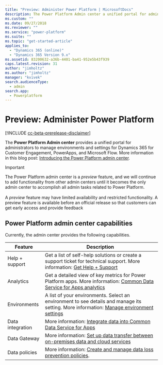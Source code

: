```yaml
---
title: "Preview: Administer Power Platform | MicrosoftDocs"
description: The Power Platform Admin center a unified portal for administrators to manage environments and settings for Dynamics 365 for Customer Engagement, PowerApps, and Flow.
ms.custom: ""
ms.date: 09/27/2018
ms.reviewer: ""
ms.service: "power-platform"
ms.suite: ""
ms.topic: "get-started-article"
applies_to: 
  - "Dynamics 365 (online)"
  - "Dynamics 365 Version 9.x"
ms.assetid: 83200632-a36b-4401-ba41-952e5b43f939
caps.latest.revision: 31
author: "jimholtz"
ms.author: "jimholtz"
manager: "kvivek"
search.audienceType: 
  - admin
search.app: 
  - Powerplatform
---
```

# Preview: Administer Power Platform 

[!INCLUDE [cc-beta-prerelease-disclaimer](../includes/cc-beta-prerelease-disclaimer.md)]

The **Power Platform Admin center** provides a unified portal for administrators to manage environments and settings for Dynamics 365 for Customer Engagement, PowerApps, and Microsoft Flow. More information in this blog post: [Introducing the Power Platform admin center](https://blogs.msdn.microsoft.com/crm/2018/09/25/introducing-the-power-platform-admin-center/).

> [!IMPORTANT]
> The Power Platform admin center is a *preview* feature, and we will continue to add functionality from other admin centers until it becomes the only admin center to accomplish all admin tasks related to Power Platform.<br/><br/>A *preview* feature may have limited availability and restricted functionality. A preview feature is available before an official release so that customers can get early access and provide feedback

## Power Platform admin center capabilities

Currently, the admin center provides the following capabilities.

|Feature  |Description  |
|---------|---------|
|Help + support     | Get a list of self-help solutions or create a support ticket for technical support. More information: [Get Help + Support](/power-platform/admin/get-help-support)       |
|Analytics     | Get a detailed view of key metrics for Power Platform apps. More information: [Common Data Service for Apps analytics](/power-platform/admin/analytics-common-data-service)      |
|Environments | A list of your environments. Select an environment to see details and manage its setting. More information: [Manage environment settings](/power-platform/admin/admin-settings)|
|Data integration| More information: [Integrate data into Common Data Service for Apps ](data-integrator.md)  |
|Data Gateway| More information: [Set up data transfer between on-premises data and cloud services ](onpremises-data-gateway-management.md) |
|Data policies     | More information: [Create and manage data loss prevention policies](create-dlp-policy.md).       |